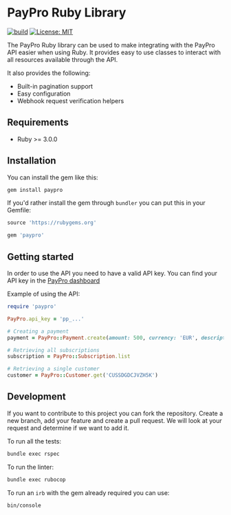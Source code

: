 # PayPro Ruby Library

[![build](https://github.com/paypronl/paypro-ruby/actions/workflows/build.yml/badge.svg?branch=master)](https://github.com/paypronl/paypro-ruby/actions/workflows/build.yml)
[![License: MIT](https://img.shields.io/badge/License-MIT-blue.svg)](https://opensource.org/licenses/MIT)

The PayPro Ruby library can be used to make integrating with the PayPro API easier when using Ruby.
It provides easy to use classes to interact with all resources available through the API.

It also provides the following:

- Built-in pagination support
- Easy configuration
- Webhook request verification helpers

## Requirements

- Ruby >= 3.0.0

## Installation

You can install the gem like this:

```sh
gem install paypro
```

If you'd rather install the gem through `bundler` you can put this in your Gemfile:

```ruby
source 'https://rubygems.org'

gem 'paypro'

```

## Getting started

In order to use the API you need to have a valid API key.
You can find your API key in the [PayPro dashboard](https://www.paypro.nl/developers/api-key)

Example of using the API:

```ruby
require 'paypro'

PayPro.api_key = 'pp_...'

# Creating a payment
payment = PayPro::Payment.create(amount: 500, currency: 'EUR', description: 'Test Payment')

# Retrieving all subscriptions
subscription = PayPro::Subscription.list

# Retrieving a single customer
customer = PayPro::Customer.get('CUSSDGDCJVZH5K')

```

## Development

If you want to contribute to this project you can fork the repository. Create a new branch, add your feature and create a pull request. We will look at your request and determine if we want to add it.

To run all the tests:

```sh
bundle exec rspec
```

To run the linter:

```sh
bundle exec rubocop
```

To run an `irb` with the gem already required you can use:

```sh
bin/console
```
